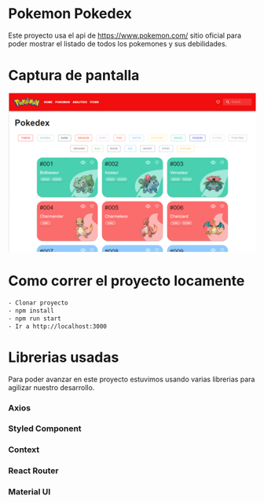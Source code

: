 # Pokemon Pokedex
Este proyecto usa el api de https://www.pokemon.com/ sitio oficial para poder mostrar el listado de todos los pokemones y sus debilidades.

# Captura de pantalla
![Alt text](doc/screen-shot.PNG?raw=true "Screenshot")

# Como correr el proyecto locamente
```
- Clonar proyecto
- npm install
- npm run start
- Ir a http://localhost:3000

```

# Librerias usadas
Para poder avanzar en este proyecto estuvimos usando varias librerias para agilizar nuestro desarrollo.

### Axios
### Styled Component
### Context
### React Router
### Material UI